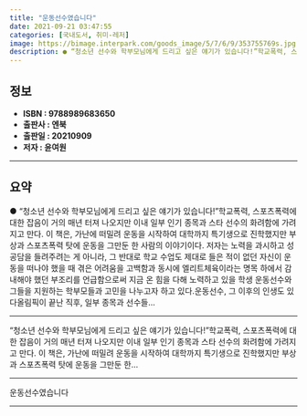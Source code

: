 ```yaml
---
title: "운동선수였습니다"
date: 2021-09-21 03:47:55
categories: [국내도서, 취미-레저]
image: https://bimage.interpark.com/goods_image/5/7/6/9/353755769s.jpg
description: ● “청소년 선수와 학부모님에게 드리고 싶은 얘기가 있습니다!”학교폭력, 스포츠폭력에 대한 잡음이 거의 매년 터져 나오지만 이내 일부 인기 종목과 스타 선수의 화려함에 가려지고 만다. 이 책은, 가난에 떠밀려 운동을 시작하여 대학까지 특기생으로 진학했지만 부상과 스포츠폭력 탓에 운동을
---
```


## **정보**

- **ISBN : 9788989683650**
- **출판사 : 엔북**
- **출판일 : 20210909**
- **저자 : 윤여원**

------



## **요약**

●  “청소년 선수와 학부모님에게 드리고 싶은 얘기가 있습니다!”학교폭력, 스포츠폭력에 대한 잡음이 거의 매년 터져 나오지만 이내 일부 인기 종목과 스타 선수의 화려함에 가려지고 만다. 이 책은, 가난에 떠밀려 운동을 시작하여 대학까지 특기생으로 진학했지만 부상과 스포츠폭력 탓에 운동을 그만둔 한 사람의 이야기이다. 저자는 노력을 과시하고 성공담을 들려주려는 게 아니라, 그 반대로 학교 수업도 제대로 들은 적이 없던 자신이 운동을 떠나야 했을 때 겪은 어려움을 고백함과 동시에 엘리트체육이라는 명목 하에서 감내해야 했던 부조리를 언급함으로써 지금 온 힘을 다해 노력하고 있을 학생 운동선수와 그들을 지원하는 학부모들과 고민을 나누고자 하고 있다.운동선수, 그 이후의 인생도 있다올림픽이 끝난 직후, 일부 종목과 선수들...

------

“청소년 선수와 학부모님에게 드리고 싶은 얘기가 있습니다!”학교폭력, 스포츠폭력에 대한 잡음이 거의 매년 터져 나오지만 이내 일부 인기 종목과 스타 선수의 화려함에 가려지고 만다. 이 책은, 가난에 떠밀려 운동을 시작하여 대학까지 특기생으로 진학했지만 부상과 스포츠폭력 탓에 운동을 그만둔 한... 

------


운동선수였습니다 

------


